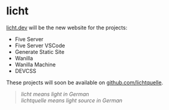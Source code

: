# licht

[licht.dev](https://licht.dev/) will be the new website for the projects: 
- Five Server
- Five Server VSCode
- Generate Static Site
- Wanilla
- Wanilla Machine
- DEVCSS

These projects will soon be available on [github.com/lichtquelle](https://github.com/lichtquelle).

> _licht means light in German_  
> _lichtquelle means light source in German_
